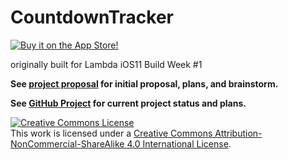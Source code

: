 # CountdownTracker

<a href="https://apps.apple.com/us/app/super-countdown-tracker/id1484864299?ls=1" >
  <img src="http://jonbash.com/assets/images/appstoredownload.svg" alt="Buy it on the App Store!" />
</a>

originally built for Lambda iOS11 Build Week #1

**See [project proposal](https://github.com/jonbash/ios-build-sprint-project-proposal) for initial proposal, plans, and brainstorm.**

**See [GitHub Project](https://github.com/jonbash/CountdownTracker/projects/1) for current project status and plans.**

<a rel="license" href="http://creativecommons.org/licenses/by-nc-sa/4.0/"><img alt="Creative Commons License" style="border-width:0" src="https://i.creativecommons.org/l/by-nc-sa/4.0/88x31.png" /></a><br />This work is licensed under a <a rel="license" href="http://creativecommons.org/licenses/by-nc-sa/4.0/">Creative Commons Attribution-NonCommercial-ShareAlike 4.0 International License</a>.
